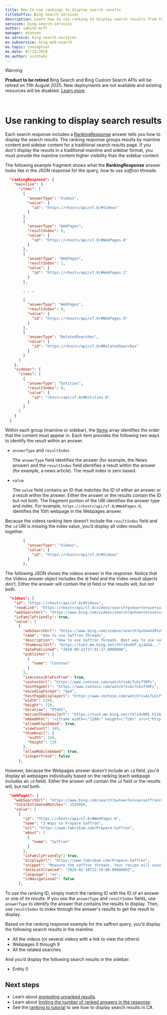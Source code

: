 ```yaml
---
title: How to use rankings to display search results
titleSuffix: Bing Search Services
description: Learn how to use ranking to display search results from the Bing Web Search API.
services: bing-search-services
author: swhite-msft
manager: ehansen
ms.service: bing-search-services
ms.subservice: bing-web-search
ms.topic: conceptual
ms.date: 07/15/2020
ms.author: scottwhi
---
```

> [!WARNING] 
> **Product to be retired** Bing Search and Bing Custom Search APIs will be retired on 11th August 2025. 
> New deployments are not available and existing resources will be disabled. [Learn more](https://aka.ms/BingAPIsRetirement)
<br/>


# Use ranking to display search results  

Each search response includes a [RankingResponse](reference/response-objects.md#rankingresponse) answer tells you how to display the search results. The ranking response groups results by mainline content and sidebar content for a traditional search results page. If you don't display the results in a traditional mainline and sidebar format, you must provide the mainline content higher visibility than the sidebar content.  

The following example fragment shows what the **RankingResponse** answer looks like in the JSON response for the query, *how to use saffron threads*.

```json
  "rankingResponse": {
    "mainline": {
      "items": [
        {
          "answerType": "Videos",
          "value": {
            "id": "https://<host>/api/v7.0/#Videos"
          }
        },
        {
          "answerType": "WebPages",
          "resultIndex": 0,
          "value": {
            "id": "https://<host>/api/v7.0/#WebPages.0"
          }
        },
        {
          "answerType": "WebPages",
          "resultIndex": 1,
          "value": {
            "id": "https://<host>/api/v7.0/#WebPages.1"
          }
        },

        . . .

        {
          "answerType": "WebPages",
          "resultIndex": 9,
          "value": {
            "id": "https://<host>/api/v7.0/#WebPages.9"
          }
        },
        {
          "answerType": "RelatedSearches",
          "value": {
            "id": "https://<host>/api/v7.0/#RelatedSearches"
          }
        }
      ]
    },
    "sidebar": {
      "items": [
        {
          "answerType": "Entities",
          "resultIndex": 0,
          "value": {
            "id": "<host>/api/v7.0/#Entities.0"
          }
        }
      ]
    }
  }
```

Within each group (mainline or sidebar), the [Items](reference/response-objects.md#rankinggroup-items) array identifies the order that the content must appear in. Each item provides the following two ways to identify the result within an answer.  

- `answerType` and `resultIndex`  
  
  The `answerType` field identifies the answer (for example, the News answer) and the `resultIndex` field identifies a result within the answer (for example, a news article). The result index is zero based.  
  
- `value`  
  
  The `value` field contains an ID that matches the ID of either an answer or a result within the answer. Either the answer or the results contain the ID but not both. The fragment portion of the URI identifies the answer type and index. For example, `https://<host>/api/v7.0/#WebPages.9`, identifies the 10th webpage in the Webpages answer. 


Because the videos ranking item doesn’t include the `resultIndex` field and the `id` URI is missing the index value, you’d display all video results together. 

```json
        {
          "answerType": "Videos",
          "value": {
            "id": "https://<host>/api/v7.0/#Videos"
          }
        },
```

The following JSON shows the videos answer in the response. Notice that the Videos answer object includes the id field and the Video result objects don’t. Either the answer will contain the id field or the results will, but not both.

```json
  "videos": {
    "id": "https://<host>/api/v7.0/#Videos",
    "readLink": "https://<host>/api/v7.0/videos/search?q=how+to+use+saffron+threads",
    "webSearchUrl": "https://www.bing.com/videos/search?q=how+to+use+saffron+threads",
    "isFamilyFriendly": true,
    "value": [
      {
        "webSearchUrl": "https://www.bing.com/videos/search?q=how%20to%20use%20sa...",
        "name": "How to use Saffron Threads",
        "description": "How to use Saffron Threads. Best way to use saffron threads for maximum flavour and color.",
        "thumbnailUrl": "https://tse3.mm.bing.net/th?id=OVP.qj4aGA...",
        "datePublished": "2018-08-21T17:01:27.0000000",
        "publisher": [
          {
            "name": "Contoso"
          }
        ],
        "isAccessibleForFree": true,
        "contentUrl": "https://www.contoso.com/watch?v=Ai7LksfYDPs",
        "hostPageUrl": "https://www.contoso.com/watch?v=Ai7LksfYDPs",
        "encodingFormat": "mp4",
        "hostPageDisplayUrl": "https://www.contoso.com/watch?v=Ai7LksfYDPs",
        "width": 1280,
        "height": 720,
        "duration": "PT45S",
        "motionThumbnailUrl": "https://tse3.mm.bing.net/th?id=OM1.F1163Ia21PXw5w_...",
        "embedHtml": "<iframe width=\"1280\" height=\"720\" src=\"http://www.youtube.com/embed/Ai7LksfYDPs?autoplay=1\" frameborder=\"0\" allowfullscreen></iframe>",
        "allowHttpsEmbed": true,
        "viewCount": 349,
        "thumbnail": {
          "width": 160,
          "height": 120
        },
        "allowMobileEmbed": true,
        "isSuperfresh": false
      },
```

However, because the Webpages answer doesn’t include an `id` field, you'd display all webpages individually based on the ranking (each webpage includes an `id` field). Either the answer will contain the `id` field or the results will, but not both.

```json
  "webPages": {
    "webSearchUrl": "https://www.bing.com/search?q=how+to+use+saffron+threads",
    "totalEstimatedMatches": 1020000,
    "value": [
      {
        "id": "https://<host>/api/v7.0/#WebPages.0",
        "name": "3 Ways to Prepare Saffron",
        "url": "https://www.fabrikam.com/Prepare-Saffron",
        "about": [
          {
            "name": "Saffron"
          }
        ],
        "isFamilyFriendly": true,
        "displayUrl": "https://www.fabrikam.com/Prepare-Saffron",
        "snippet": "Measure the saffron threads. Your recipe will usually tell you how much saffron to use...",
        "dateLastCrawled": "2020-02-18T22:19:00.0000000Z",
        "language": "en",
        "isNavigational": false
      },
```

To use the ranking ID, simply match the ranking ID with the ID of an answer or one of its results. If you use the `answerType` and `resultIndex` fields, use `answerType` to identify the answer that contains the results to display. Then, use `resultIndex` to index through the answer's results to get the result to display. 

Based on the ranking response example for the saffron query, you’d display the following search results in the mainline:

- All the videos (or several videos with a link to view the others)
- Webpages 0 through 9
- All the related searches

And you’d display the following search results in the sidebar:

- Entity 0


## Next steps

- Learn about [promoting unranked results](filter-answers.md#promoting-answers-that-are-not-ranked).
- Learn about [limiting the number of ranked answers in the response](filter-answers.md#returning-the-top-n-answers).
- See the [ranking to tutorial](tutorial/csharp-ranking-tutorial.md) to see how to display search results in C#.
